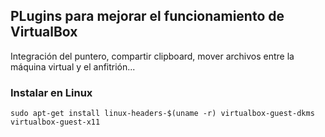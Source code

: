 ## PLugins para mejorar el funcionamiento de VirtualBox
Integración del puntero, compartir clipboard, mover archivos entre la máquina virtual y el anfitrión...

### Instalar en Linux
```
sudo apt-get install linux-headers-$(uname -r) virtualbox-guest-dkms virtualbox-guest-x11
```